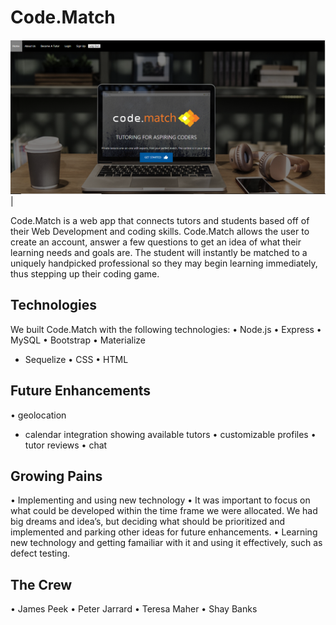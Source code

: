 # Code.Match 
      
![alt text](https://github.com/SMUBootCampGroup2/CodeMatch2/blob/master/public/assets/images/code-match-readme-photo.PNG)|
      
Code.Match is a web app that connects tutors and students based off of their Web Development and coding skills. Code.Match allows the user to create an account, answer a few questions to get an idea of what their learning needs and goals are. The student will instantly be matched to a uniquely handpicked professional so they may begin learning immediately, thus stepping up their coding game. 


## Technologies
We built Code.Match with the following technologies:
•	Node.js
•	Express
•	MySQL
•	Bootstrap
•	Materialize
+  Sequelize
•	CSS
•	HTML

## Future Enhancements
•	geolocation
+ calendar integration showing available tutors
•	customizable profiles
•	tutor reviews
•	chat

## Growing Pains
•	Implementing and using new technology 
•	It was important to focus on what could be developed within the time frame we were allocated. We had big dreams and idea’s, but deciding  what should be prioritized and implemented and parking other ideas for future enhancements.
•	Learning new technology and getting famailiar with it and using it effectively, such as defect testing.


## The Crew 
•	James Peek 
•	Peter Jarrard
•	Teresa Maher
•	Shay Banks 
